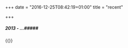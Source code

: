 +++
date = "2016-12-25T08:42:19+01:00"
title = "recent"

+++
##### 2013 - ...#####
{{<oggrid-recent>}}
